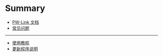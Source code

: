 # Summary

* [PW-Link 文档](README.md)
* [常见问题](common-problem.md)

---

* [使用教程](use-tutorial.md)
* [更新程序说明](load-firmware.md)

